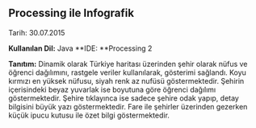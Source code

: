 Processing ile Infografik
-------------------------

Tarih: 30.07.2015

**Kullanılan Dil:** Java
**IDE: **Processing 2

**Tanıtım:**
Dinamik olarak Türkiye haritası üzerinden şehir olarak nüfus ve öğrenci dağılımını, rastgele veriler kullanılarak, gösterimi sağlandı.
Koyu kırmızı en yüksek nüfusu, siyah renk az nufüsü göstermektedir.
Şehirin içerisindeki beyaz yuvarlak ise boyutuna göre öğrenci dağılımı göstermektedir.
Şehire tıklayınca ise sadece şehire odak yapıp, detay bilgisini büyük yazı göstermektedir.
Fare ile şehirler üzerinden gezerken küçük ipucu kutusu ile özet bilgi göstermektedir.
